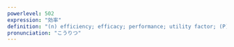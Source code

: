 ```yaml
---
powerlevel: 502
expression: "効率"
definition: "(n) efficiency; efficacy; performance; utility factor; (P)"
pronunciation: "こうりつ"
---
```

